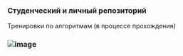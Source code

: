 ### Студенческий и личный репозиторий
Тренировки по алгоритмам (в процессе прохождения)
### ![image](https://leetcard.jacoblin.cool/SAristeev?theme=nord&font=Sen)


<!--
### ![image](https://leetcard.jacoblin.cool/SAristeev?theme=nord&font=Sen)
**SAristeev/SAristeev** is a ✨ _special_ ✨ repository because its `README.md` (this file) appears on your GitHub profile.

Here are some ideas to get you started:

- 🔭 I’m currently working on ...
- 🌱 I’m currently learning ...
- 👯 I’m looking to collaborate on ...
- 🤔 I’m looking for help with ...
- 💬 Ask me about ...
- 📫 How to reach me: ...
- 😄 Pronouns: ...
- ⚡ Fun fact: ...
-->
